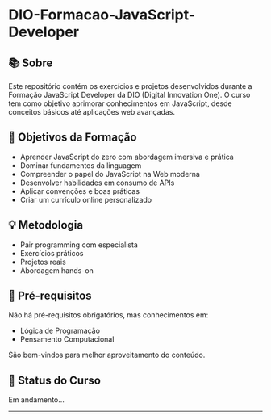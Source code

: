 # DIO-Formacao-JavaScript-Developer

## 📚 Sobre
Este repositório contém os exercícios e projetos desenvolvidos durante a Formação JavaScript Developer da DIO (Digital Innovation One). O curso tem como objetivo aprimorar conhecimentos em JavaScript, desde conceitos básicos até aplicações web avançadas.

## 🎯 Objetivos da Formação
- Aprender JavaScript do zero com abordagem imersiva e prática
- Dominar fundamentos da linguagem
- Compreender o papel do JavaScript na Web moderna
- Desenvolver habilidades em consumo de APIs
- Aplicar convenções e boas práticas
- Criar um currículo online personalizado

## 💡 Metodologia
- Pair programming com especialista
- Exercícios práticos
- Projetos reais
- Abordagem hands-on

## 🚀 Pré-requisitos
Não há pré-requisitos obrigatórios, mas conhecimentos em:
- Lógica de Programação
- Pensamento Computacional

São bem-vindos para melhor aproveitamento do conteúdo.

## 📝 Status do Curso
Em andamento...

---